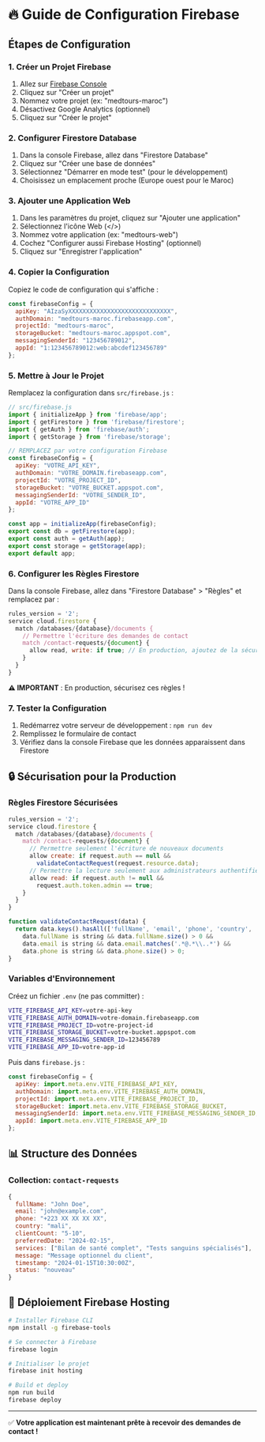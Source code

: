 # 🔥 Guide de Configuration Firebase

## Étapes de Configuration

### 1. Créer un Projet Firebase
1. Allez sur [Firebase Console](https://console.firebase.google.com/)
2. Cliquez sur "Créer un projet"
3. Nommez votre projet (ex: "medtours-maroc")
4. Désactivez Google Analytics (optionnel)
5. Cliquez sur "Créer le projet"

### 2. Configurer Firestore Database
1. Dans la console Firebase, allez dans "Firestore Database"
2. Cliquez sur "Créer une base de données"
3. Sélectionnez "Démarrer en mode test" (pour le développement)
4. Choisissez un emplacement proche (Europe ouest pour le Maroc)

### 3. Ajouter une Application Web
1. Dans les paramètres du projet, cliquez sur "Ajouter une application"
2. Sélectionnez l'icône Web (</>)
3. Nommez votre application (ex: "medtours-web")
4. Cochez "Configurer aussi Firebase Hosting" (optionnel)
5. Cliquez sur "Enregistrer l'application"

### 4. Copier la Configuration
Copiez le code de configuration qui s'affiche :

```javascript
const firebaseConfig = {
  apiKey: "AIzaSyXXXXXXXXXXXXXXXXXXXXXXXXXXXXX",
  authDomain: "medtours-maroc.firebaseapp.com",
  projectId: "medtours-maroc",
  storageBucket: "medtours-maroc.appspot.com",
  messagingSenderId: "123456789012",
  appId: "1:123456789012:web:abcdef123456789"
};
```

### 5. Mettre à Jour le Projet
Remplacez la configuration dans `src/firebase.js` :

```javascript
// src/firebase.js
import { initializeApp } from 'firebase/app';
import { getFirestore } from 'firebase/firestore';
import { getAuth } from 'firebase/auth';
import { getStorage } from 'firebase/storage';

// REMPLACEZ par votre configuration Firebase
const firebaseConfig = {
  apiKey: "VOTRE_API_KEY",
  authDomain: "VOTRE_DOMAIN.firebaseapp.com",
  projectId: "VOTRE_PROJECT_ID",
  storageBucket: "VOTRE_BUCKET.appspot.com",
  messagingSenderId: "VOTRE_SENDER_ID",
  appId: "VOTRE_APP_ID"
};

const app = initializeApp(firebaseConfig);
export const db = getFirestore(app);
export const auth = getAuth(app);
export const storage = getStorage(app);
export default app;
```

### 6. Configurer les Règles Firestore

Dans la console Firebase, allez dans "Firestore Database" > "Règles" et remplacez par :

```javascript
rules_version = '2';
service cloud.firestore {
  match /databases/{database}/documents {
    // Permettre l'écriture des demandes de contact
    match /contact-requests/{document} {
      allow read, write: if true; // En production, ajoutez de la sécurité
    }
  }
}
```

**⚠️ IMPORTANT** : En production, sécurisez ces règles !

### 7. Tester la Configuration
1. Redémarrez votre serveur de développement : `npm run dev`
2. Remplissez le formulaire de contact
3. Vérifiez dans la console Firebase que les données apparaissent dans Firestore

## 🔒 Sécurisation pour la Production

### Règles Firestore Sécurisées
```javascript
rules_version = '2';
service cloud.firestore {
  match /databases/{database}/documents {
    match /contact-requests/{document} {
      // Permettre seulement l'écriture de nouveaux documents
      allow create: if request.auth == null && 
        validateContactRequest(request.resource.data);
      // Permettre la lecture seulement aux administrateurs authentifiés
      allow read: if request.auth != null && 
        request.auth.token.admin == true;
    }
  }
}

function validateContactRequest(data) {
  return data.keys().hasAll(['fullName', 'email', 'phone', 'country', 'services']) &&
    data.fullName is string && data.fullName.size() > 0 &&
    data.email is string && data.email.matches('.*@.*\\..*') &&
    data.phone is string && data.phone.size() > 0;
}
```

### Variables d'Environnement
Créez un fichier `.env` (ne pas committer) :

```bash
VITE_FIREBASE_API_KEY=votre-api-key
VITE_FIREBASE_AUTH_DOMAIN=votre-domain.firebaseapp.com
VITE_FIREBASE_PROJECT_ID=votre-project-id
VITE_FIREBASE_STORAGE_BUCKET=votre-bucket.appspot.com
VITE_FIREBASE_MESSAGING_SENDER_ID=123456789
VITE_FIREBASE_APP_ID=votre-app-id
```

Puis dans `firebase.js` :
```javascript
const firebaseConfig = {
  apiKey: import.meta.env.VITE_FIREBASE_API_KEY,
  authDomain: import.meta.env.VITE_FIREBASE_AUTH_DOMAIN,
  projectId: import.meta.env.VITE_FIREBASE_PROJECT_ID,
  storageBucket: import.meta.env.VITE_FIREBASE_STORAGE_BUCKET,
  messagingSenderId: import.meta.env.VITE_FIREBASE_MESSAGING_SENDER_ID,
  appId: import.meta.env.VITE_FIREBASE_APP_ID
};
```

## 📊 Structure des Données

### Collection: `contact-requests`
```javascript
{
  fullName: "John Doe",
  email: "john@example.com",
  phone: "+223 XX XX XX XX",
  country: "mali",
  clientCount: "5-10",
  preferredDate: "2024-02-15",
  services: ["Bilan de santé complet", "Tests sanguins spécialisés"],
  message: "Message optionnel du client",
  timestamp: "2024-01-15T10:30:00Z",
  status: "nouveau"
}
```

## 🚀 Déploiement Firebase Hosting

```bash
# Installer Firebase CLI
npm install -g firebase-tools

# Se connecter à Firebase
firebase login

# Initialiser le projet
firebase init hosting

# Build et deploy
npm run build
firebase deploy
```

---

✅ **Votre application est maintenant prête à recevoir des demandes de contact !**